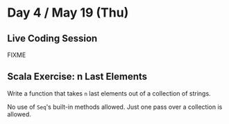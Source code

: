# Day 4 / May 19 (Thu)

## Live Coding Session

FIXME

## Scala Exercise: n Last Elements

Write a function that takes `n` last elements out of a collection of strings.

No use of `Seq`'s built-in methods allowed. Just one pass over a collection is allowed.
